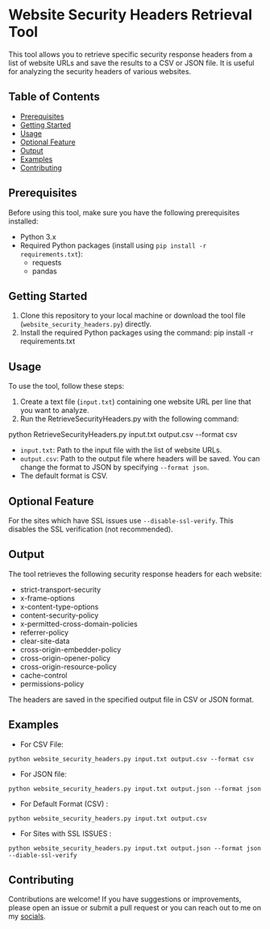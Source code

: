 # Website Security Headers Retrieval Tool

This tool allows you to retrieve specific security response headers from a list of website URLs and save the results to a CSV or JSON file. It is useful for analyzing the security headers of various websites.

## Table of Contents

- [Prerequisites](#prerequisites)
- [Getting Started](#getting-started)
- [Usage](#usage)
- [Optional Feature](#optional-feature)
- [Output](#output)
- [Examples](#examples)
- [Contributing](#contributing)

## Prerequisites

Before using this tool, make sure you have the following prerequisites installed:

- Python 3.x
- Required Python packages (install using `pip install -r requirements.txt`):
  - requests
  - pandas

## Getting Started

1. Clone this repository to your local machine or download the tool file (`website_security_headers.py`) directly.
2. Install the required Python packages using the command: pip install -r requirements.txt


## Usage

To use the tool, follow these steps:

1. Create a text file (`input.txt`) containing one website URL per line that you want to analyze.
2. Run the RetrieveSecurityHeaders.py with the following command:

python RetrieveSecurityHeaders.py input.txt output.csv --format csv

- `input.txt`: Path to the input file with the list of website URLs.
- `output.csv`: Path to the output file where headers will be saved. You can change the format to JSON by specifying `--format json`.
- The default format is CSV.


## Optional Feature

For the sites which have SSL issues use `--disable-ssl-verify`. This disables the SSL verification (not recommended).


## Output

The tool retrieves the following security response headers for each website:

- strict-transport-security
- x-frame-options
- x-content-type-options
- content-security-policy
- x-permitted-cross-domain-policies
- referrer-policy
- clear-site-data
- cross-origin-embedder-policy
- cross-origin-opener-policy
- cross-origin-resource-policy
- cache-control
- permissions-policy

The headers are saved in the specified output file in CSV or JSON format.

## Examples

- For CSV File:
  
`python website_security_headers.py input.txt output.csv --format csv`

- For JSON file:
  
`python website_security_headers.py input.txt output.json --format json`

- For Default Format (CSV) :

`python website_security_headers.py input.txt output.csv`

- For Sites with SSL ISSUES :

`python website_security_headers.py input.txt output.json --format json --diable-ssl-verify`


## Contributing

Contributions are welcome! If you have suggestions or improvements, please open an issue or submit a pull request or you can reach out to me on my [socials](https://linktr.ee/NihalTiwari). 



